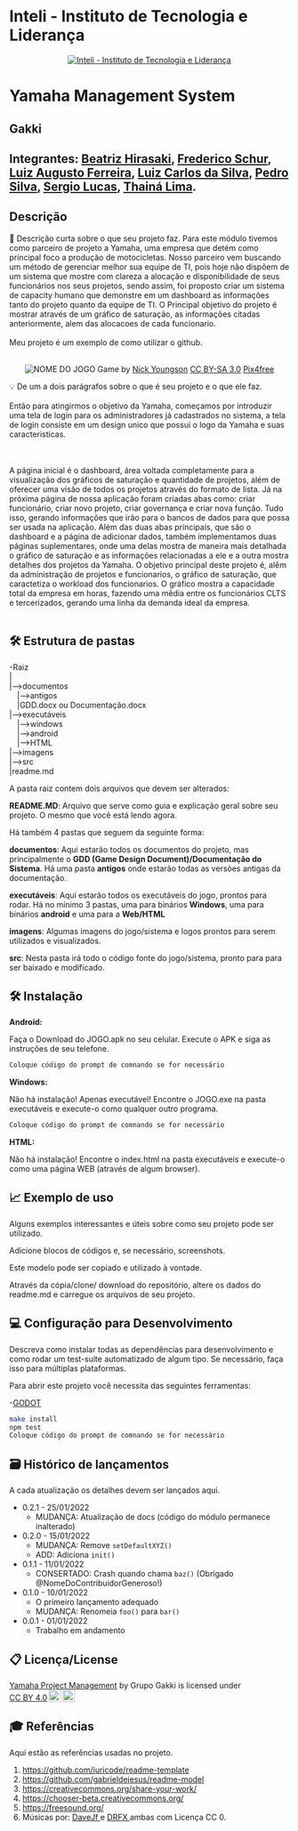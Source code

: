 # Inteli - Instituto de Tecnologia e Liderança 

<p align="center">
<a href= "https://www.inteli.edu.br/"><img src="https://www.inteli.edu.br/wp-content/uploads/2021/08/20172028/marca_1-2.png" alt="Inteli - Instituto de Tecnologia e Liderança" border="0"></a>
</p>

# Yamaha Management System 

## Gakki 

## Integrantes: <a href="https://www.linkedin.com/in/victorbarq/">Beatriz Hirasaki</a>, <a href="https://www.linkedin.com/in/frederico-schur-6a3313237/">Frederico Schur</a>, <a href="https://www.linkedin.com/in/gutopompeo/">Luiz Augusto Ferreira</a>, <a href="https://www.linkedin.com/in/luiz-carlos-da-silva-j%C3%BAnior-82a0a5216/">Luiz Carlos da Silva</a>, <a href="https://www.linkedin.com/in/pedro-silva-14343022a/">Pedro Silva</a>, <a href="https://www.linkedin.com/in/sergiobalucas/">Sergio Lucas</a>, <a href="https://www.linkedin.com/in/thain%C3%A1-lima-169177232/">Thainá Lima</a>. 

## Descrição

📜 Descrição curta sobre o que seu projeto faz.
  Para este módulo tivemos como parceiro de projeto a Yamaha, uma empresa que detém como principal foco a produção de motocicletas. Nosso parceiro vem buscando um método de gerenciar melhor sua equipe de TI, pois hoje não dispõem de um sistema que mostre com clareza a alocação e disponibilidade de seus funcionários nos seus projetos, sendo assim, foi proposto criar um sistema de capacity humano que demonstre em um dashboard as informações tanto do projeto quanto da equipe de TI. O Principal objetivo do projeto é mostrar através de um gráfico de saturação, as informações citadas anteriormente, alem das alocacoes de cada funcionario.
<br><br>
Meu projeto é um exemplo de como utilizar o github.
<br><br>
<p align="center">
<img src="https://pix4free.org/assets/library/2021-01-20/originals/game.jpg" alt="NOME DO JOGO" border="0">
  Game by <a href="http://www.nyphotographic.com/">Nick Youngson</a> <a rel="license" href="https://creativecommons.org/licenses/by-sa/3.0/">CC BY-SA 3.0</a> <a href="http://pix4free.org/">Pix4free</a>
</p>


💡 De um a dois parágrafos sobre o que é seu projeto e o que ele faz.
<br><br>
Então para atingirmos o objetivo da Yamaha, começamos por introduzir uma tela de login para os administradores já cadastrados no sistema, a tela de login consiste em um design unico que possui o logo da Yamaha e suas caracteristicas.


<br><br>
  A página inicial é o dashboard, área voltada completamente para a visualização dos gráficos de saturação e quantidade de projetos, além de oferecer uma visão de todos os projetos através do formato de lista. Já na próxima página de nossa aplicação foram criadas abas como: criar funcionário, criar novo projeto, criar governança e criar nova função. Tudo isso, gerando informações que irão para o bancos de dados para que possa ser usada na aplicação. Além das duas abas principais, que são o dashboard e a página de adicionar dados, também implementamos duas páginas suplementares, onde uma delas mostra de maneira mais detalhada o gráfico de saturação e as informações relacionadas a ele e a outra mostra detalhes dos projetos da Yamaha.
  O objetivo principal deste projeto é, alêm da administração de projetos e funcionarios, o gráfico de saturação, que caractetiza o workload dos funcionarios.  O gráfico mostra a capacidade total da empresa em horas, fazendo uma mêdia entre os funcionários CLTS e tercerizados, gerando uma linha da demanda ideal da empresa.
<br><br>

## 🛠 Estrutura de pastas

-Raiz<br>
|<br>
|-->documentos<br>
  &emsp;|-->antigos<br>
  &emsp;|GDD.docx ou Documentação.docx<br>
|-->executáveis<br>
  &emsp;|-->windows<br>
  &emsp;|-->android<br>
  &emsp;|-->HTML<br>
|-->imagens<br>
|-->src<br>
|readme.md<br>

A pasta raiz contem dois arquivos que devem ser alterados:

<b>README.MD</b>: Arquivo que serve como guia e explicação geral sobre seu projeto. O mesmo que você está lendo agora.

Há também 4 pastas que seguem da seguinte forma:

<b>documentos</b>: Aqui estarão todos os documentos do projeto, mas principalmente o <b>GDD (Game Design Document)/Documentação do Sistema</b>. Há uma pasta <b>antigos</b> onde estarão todas as versões antigas da documentação.

<b>executáveis</b>: Aqui estarão todos os executáveis do jogo, prontos para rodar. Há no mínimo 3 pastas, uma para binários <b>Windows</b>, uma para binários <b>android</b> e uma para a <b>Web/HTML</b>

<b>imagens</b>: Algumas imagens do jogo/sistema e logos prontos para serem utilizados e visualizados.

<b>src</b>: Nesta pasta irá todo o código fonte do jogo/sistema, pronto para para ser baixado e modificado.

## 🛠 Instalação

<b>Android:</b>

Faça o Download do JOGO.apk no seu celular.
Execute o APK e siga as instruções de seu telefone.

```sh
Coloque código do prompt de comnando se for necessário
```

<b>Windows:</b>

Não há instalação! Apenas executável!
Encontre o JOGO.exe na pasta executáveis e execute-o como qualquer outro programa.

```sh
Coloque código do prompt de comnando se for necessário
```

<b>HTML:</b>

Não há instalação!
Encontre o index.html na pasta executáveis e execute-o como uma página WEB (através de algum browser).

## 📈 Exemplo de uso

Alguns exemplos interessantes e úteis sobre como seu projeto pode ser utilizado.

Adicione blocos de códigos e, se necessário, screenshots.

Este modelo pode ser copiado e utilizado à vontade.

Através da cópia/clone/ download do repositório, altere os dados do readme.md e carregue os arquivos de seu projeto.

## 💻 Configuração para Desenvolvimento

Descreva como instalar todas as dependências para desenvolvimento e como rodar um test-suite automatizado de algum tipo. Se necessário, faça isso para múltiplas plataformas.

Para abrir este projeto você necessita das seguintes ferramentas:

-<a href="https://godotengine.org/download">GODOT</a>

```sh
make install
npm test
Coloque código do prompt de comnando se for necessário
```

## 🗃 Histórico de lançamentos

A cada atualização os detalhes devem ser lançados aqui.

* 0.2.1 - 25/01/2022
    * MUDANÇA: Atualização de docs (código do módulo permanece inalterado)
* 0.2.0 - 15/01/2022
    * MUDANÇA: Remove `setDefaultXYZ()`
    * ADD: Adiciona `init()`
* 0.1.1 - 11/01/2022
    * CONSERTADO: Crash quando chama `baz()` (Obrigado @NomeDoContribuidorGeneroso!)
* 0.1.0 - 10/01/2022
    * O primeiro lançamento adequado
    * MUDANÇA: Renomeia `foo()` para `bar()`
* 0.0.1 - 01/01/2022
    * Trabalho em andamento

## 📋 Licença/License

<p xmlns:cc="http://creativecommons.org/ns#" xmlns:dct="http://purl.org/dc/terms/"><a property="dct:title" rel="cc:attributionURL" href="https://github.com/2022M2T3/Projeto5">Yamaha Project Management</a> by <span property="cc:attributionName">Grupo Gakki</span> is licensed under <a href="http://creativecommons.org/licenses/by/4.0/?ref=chooser-v1" target="_blank" rel="license noopener noreferrer" style="display:inline-block;">CC BY 4.0<img style="height:22px!important;margin-left:3px;vertical-align:text-bottom;" src="https://mirrors.creativecommons.org/presskit/icons/cc.svg?ref=chooser-v1"><img style="height:22px!important;margin-left:3px;vertical-align:text-bottom;" src="https://mirrors.creativecommons.org/presskit/icons/by.svg?ref=chooser-v1"></a></p>

## 🎓 Referências

Aqui estão as referências usadas no projeto.

1. <https://github.com/iuricode/readme-template>
2. <https://github.com/gabrieldejesus/readme-model>
3. <https://creativecommons.org/share-your-work/>
4. https://chooser-beta.creativecommons.org/
5. <https://freesound.org/>
6. Músicas por: <a href="https://freesound.org/people/DaveJf/sounds/616544/"> DaveJf </a> e <a href="https://freesound.org/people/DRFX/sounds/338986/"> DRFX </a> ambas com Licença CC 0.

